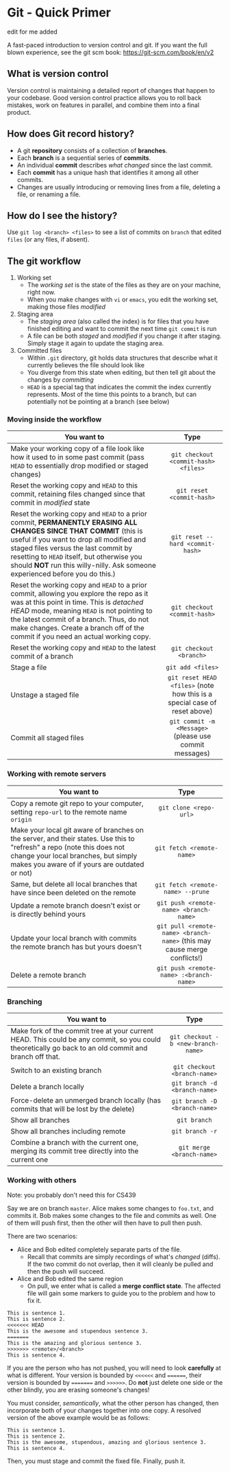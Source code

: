 # Git - Quick Primer

edit for me added

A fast-paced introduction to version control and git.
If you want the full blown experience, see the git scm book: https://git-scm.com/book/en/v2

## What is version control
Version control is maintaining a detailed report of changes that happen to your codebase.
Good version control practice allows you to roll back mistakes, work on features in parallel, and combine them into a final product.

## How does Git record history?

* A git **repository** consists of a collection of **branches**.
* Each **branch** is a sequential series of **commits**.
* An individual **commit** describes *what changed* since the last commit.
* Each **commit** has a unique hash that identifies it among all other commits.
* Changes are usually introducing or removing lines from a file, deleting a file, or renaming a file.

## How do I see the history?
Use `git log <branch> <files>` to see a list of commits on `branch` that edited `files` (or any files, if absent).

## The git workflow

1. Working set
   * The *working set* is the state of the files as they are on your machine, right now.
   * When you make changes with `vi` or `emacs`, you edit the working set, making those files *modified*
2. Staging area
   * The *staging area* (also called the index) is for files that you have finished editing and want to commit the next time `git commit` is run
   * A file can be both *staged* and *modified* if you change it after staging. Simply stage it again to update the staging area.
3. Committed files
   * Within `.git` directory, git holds data structures that describe what it currently believes the file should look like
   * You diverge from this state when editing, but then tell git about the changes by *committing*
   * `HEAD` is a special tag that indicates the commit the index currently represents. Most of the time this points to a branch, but can potentially not be pointing at a branch (see below)

### Moving inside the workflow

| You want to       | Type           |
| ------------- |:-------------:|
| Make your working copy of a file look like how it used to in some past commit (pass `HEAD` to essentially drop modified or staged changes) | `git checkout <commit-hash> <files>`|
| Reset the working copy and `HEAD` to this commit, retaining files changed since that commit in *modified* state | `git reset <commit-hash>`|
| Reset the working copy and `HEAD` to a prior commit, **PERMANENTLY ERASING ALL CHANGES SINCE THAT COMMIT** (this is useful if you want to drop all modified and staged files versus the last commit by resetting to `HEAD` itself, but otherwise you should **NOT** run this willy-nilly. Ask someone experienced before you do this.) | `git reset --hard <commit-hash>` |
| Reset the working copy and `HEAD` to a prior commit, allowing you explore the repo as it was at this point in time. This is *detached HEAD* mode, meaning `HEAD` is not pointing to the latest commit of a branch. Thus, do not make changes. Create a branch off of the commit if you need an actual working copy. | `git checkout <commit-hash>` |
| Reset the working copy and `HEAD` to the latest commit of a branch | `git checkout <branch>`
| Stage a file | `git add <files>`
| Unstage a staged file | `git reset HEAD <files>` (note how this is a special case of reset above) |
| Commit all staged files | `git commit -m <Message>` (please use commit messages) |

### Working with remote servers
| You want to       | Type           |
| ------------- |:-------------:|
| Copy a remote git repo to your computer, setting `repo-url` to the remote name `origin` | `git clone <repo-url>`
| Make your local git aware of branches on the server, and their states. Use this to "refresh" a repo (note this does not change your local branches, but simply makes you aware of if yours are outdated or not) | `git fetch <remote-name>` |
| Same, but delete all local branches that have since been deleted on the remote | `git fetch <remote-name> --prune` |
| Update a remote branch doesn't exist or is directly behind yours | `git push <remote-name> <branch-name>` |
| Update your local branch with commits the remote branch has but yours doesn't | `git pull <remote-name> <branch-name>` (this may cause merge conflicts!) |
| Delete a remote branch | `git push <remote-name> :<branch-name>` |

### Branching
| You want to       | Type           |
| ------------- |:-------------:|
| Make fork of the commit tree at your current HEAD. This could be any commit, so you could theoretically go back to an old commit and branch off that. | `git checkout -b <new-branch-name>` |
| Switch to an existing branch | `git checkout <branch-name>` |
| Delete a branch locally | `git branch -d <branch-name>` |
| Force-delete an unmerged branch locally (has commits that will be lost by the delete) | `git branch -D <branch-name>` |
| Show all branches | `git branch` |
| Show all branches including remote | `git branch -r` |
| Combine a branch with the current one, merging its commit tree directly into the current one | `git merge <branch-name>` |

### Working with others
Note: you probably don't need this for CS439

Say we are on branch `master`. Alice makes some changes to `foo.txt`, and commits it. Bob makes some changes to the file and commits as well. 
One of them will push first, then the other will then have to pull then push.

There are two scenarios:
* Alice and Bob edited completely separate parts of the file.
    - Recall that commits are simply recordings of what's *changed* (diffs). If the two commit do not overlap, then it will cleanly be pulled and then the push will succeed.
* Alice and Bob edited the same region
    - On pull, we enter what is called a **merge conflict state**. The affected file will gain some markers to guide you to the problem and how to fix it.

```
This is sentence 1.
This is sentence 2.
<<<<<<< HEAD
This is the awesome and stupendous sentence 3.
=======
This is the amazing and glorious sentence 3.
>>>>>>> <remote>/<branch>
This is sentence 4.
```

If you are the person who has not pushed, you will need to look **carefully** at what is different. Your version is bounded by `<<<<<<` and `======`, their version is bounded by `=======` and `>>>>>>`. Do **not** just delete one side or the other blindly, you are erasing someone's changes!

You must consider, *semantically*, what the other person has changed, then incorporate both of your changes together into one copy. A resolved version of the above example would be as follows:

```
This is sentence 1.
This is sentence 2.
This is the awesome, stupendous, amazing and glorious sentence 3.
This is sentence 4.
```

Then, you must stage and commit the fixed file. Finally, push it.
